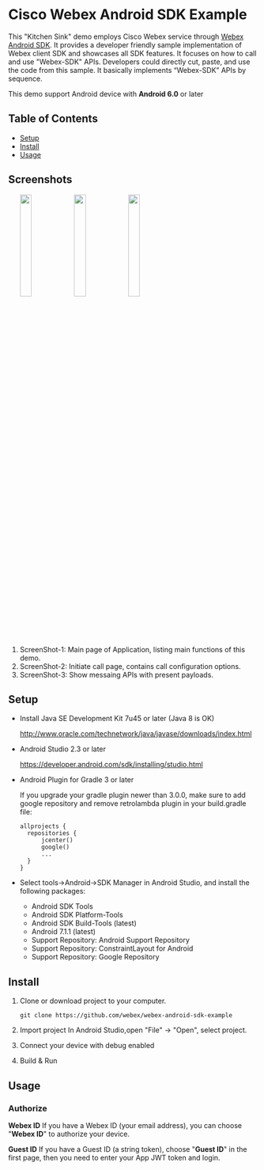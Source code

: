 # Cisco Webex Android SDK Example

This "Kitchen Sink" demo employs Cisco Webex service through [Webex Android SDK](https://github.com/webex/webex-android-sdk).  It provides a developer friendly sample implementation of Webex client SDK and showcases all SDK features. It focuses on how to call and use "Webex-SDK" APIs. Developers could directly cut, paste, and use the code from this sample. It basically implements “Webex-SDK” APIs by sequence.

This demo support Android device with **Android 6.0** or later

## Table of Contents

- [Setup](#setup)
- [Install](#install)
- [Usage](#usage)


## Screenshots 
<ul>
<img src="https://github.com/jpjpjp/webex-android-sdk-example/blob/master/docs/Screenshot_Kitchensink_Android_MainPage.jpg" width="22%" height="23%">
<img src="https://github.com/jpjpjp/webex-android-sdk-example/blob/master/docs/Screenshot_Kitchensink_Android_CallPage.jpg" width="22%" height="23%">
<img src="https://github.com/jpjpjp/webex-android-sdk-example/blob/master/docs/Screenshot_Kitchensink_Android_MessagePage.jpg" width="22%" height="23%">
</ul>

1. ScreenShot-1: Main page of Application, listing main functions of this demo.
2. ScreenShot-2: Initiate call page, contains call configuration options.
3. ScreenShot-3: Show messaing APIs with present payloads.

## Setup

- Install Java SE Development Kit 7u45 or later (Java 8 is OK)

  http://www.oracle.com/technetwork/java/javase/downloads/index.html

- Android Studio 2.3 or later

  https://developer.android.com/sdk/installing/studio.html
  
- Android Plugin for Gradle 3 or later
  
  If you upgrade your gradle plugin newer than 3.0.0, make sure to add google repository and remove retrolambda plugin in your build.gradle file:
  ```
  allprojects {
    repositories {
        jcenter()
        google()
        ...
    }
  }
  ```

- Select tools->Android->SDK Manager in Android Studio, and install the following packages:
  * Android SDK Tools
  * Android SDK Platform-Tools
  * Android SDK Build-Tools (latest)
  * Android 7.1.1 (latest)
  * Support Repository: Android Support Repository
  * Support Repository: ConstraintLayout for Android
  * Support Repository: Google Repository


## Install

1.  Clone or download project to your computer.
    ```
    git clone https://github.com/webex/webex-android-sdk-example
    ```

2. Import project 
In Android Studio,open "File" -> "Open", select project.

3. Connect your device with debug enabled

4. Build & Run

## Usage

### Authorize
**Webex ID**
If you have a Webex ID (your email address), you can choose "**Webex ID**" to authorize your device.

**Guest ID**
If you have a Guest ID (a string token), choose "**Guest ID**" in the first page, then you need to enter your App JWT token and login.

